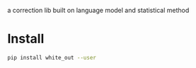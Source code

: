 a correction lib built on language model and statistical method

# Install

```bash
pip install white_out --user
```
